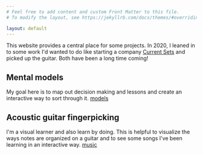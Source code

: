 ```yaml
---
# Feel free to add content and custom Front Matter to this file.
# To modify the layout, see https://jekyllrb.com/docs/themes/#overriding-theme-defaults

layout: default
---
```


This website provides a central place for some projects. In 2020, I leaned in to some work I'd wanted to do like starting a company [Current Sets](https://currentsets.com/) and picked up the guitar. Both have been a long time coming!

## Mental models
My goal here is to map out decision making and lessons and create an interactive way to sort through it. [models](/site/models/)

## Acoustic guitar fingerpicking  
I'm a visual learner and also learn by doing. This is helpful to visualize the ways notes are organized on a guitar and to see some songs I've been learning in an interactive way. [music](/site/music/)
